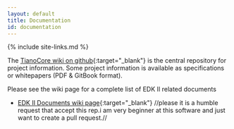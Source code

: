 ```yaml
---
layout: default
title: Documentation
id: documentation
---
```

{% include site-links.md %}

The [TianoCore wiki on github]({{wiki}}){:target="_blank"} is the central repository for project information. Some project information is available as specifications or whitepapers (PDF & GitBook format).

Please see the wiki page for a complete list of EDK II related documents

* [EDK II Documents wiki page]({{wiki}}/EDK-II-Documents){:target="_blank"}
//please it is a humble request that accept this rep.i am very beginner at this software and just want to create a pull request.//
